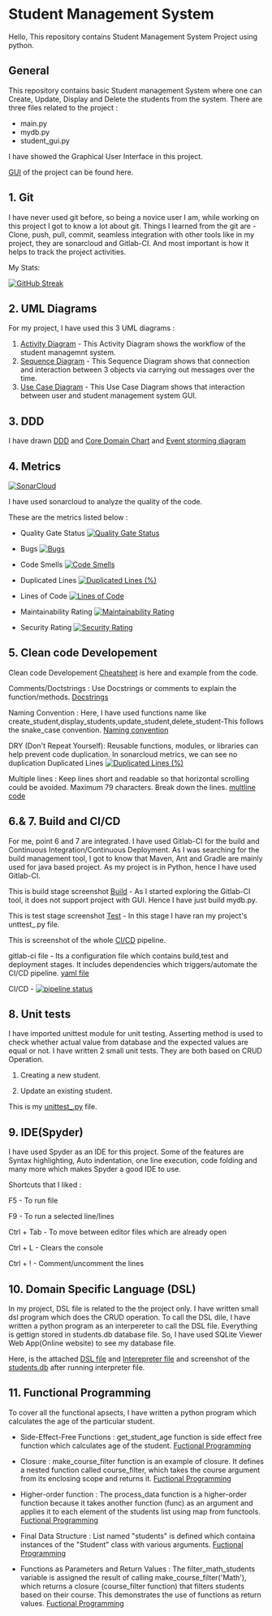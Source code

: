 # Student Management System

Hello,
This repository contains Student Management System Project using python.

## General
This repository contains basic Student management System where one can Create, Update, Display and Delete the students from the system.
There are three files related to the project : 
- main.py
- mydb.py
- student_gui.py

I have showed the Graphical User Interface in this project. 

[GUI](https://github.com/ShrutiPatil2223/Student-Management-System/blob/main/GUI_Screenshot%20.png) of the project can be found here.
 
  
## 1. Git
I have never used git before, so being a novice user I am, while working on this project I got to know a lot about git. 
Things I learned from the git are - Clone, push, pull, commit, seamless integration with other tools like in my project, they are sonarcloud and Gitlab-CI.
And most important is how it helps to track the project activities.

 My Stats:

 [![GitHub Streak](https://github-readme-streak-stats.herokuapp.com/?user=ShrutiPatil2223&theme=cobalt)](https://github.com/ShrutiPatil2223)  

## 2. UML Diagrams 
For my project, I have used this 3 UML diagrams :
1. [Activity Diagram](https://github.com/ShrutiPatil2223/Student-Management-System/blob/0aaf8a70706785e4c1420de90f5653a4911635c3/UML%20diagrams_updated/Activity%20Diagram_update.jpg) - This Activity Diagram shows the workflow of the student managemnt system.
2. [Sequence Diagram](https://github.com/ShrutiPatil2223/Student-Management-System/blob/1cc59052e29656270753d4ac11e6e960a4bb97d3/UML%20diagrams_updated/sequence%20diagram_update.jpg) - This Sequence Diagram shows that connection and interaction between 3 objects via carrying out messages over the time.
3. [Use Case Diagram](https://github.com/ShrutiPatil2223/Student-Management-System/blob/1cc59052e29656270753d4ac11e6e960a4bb97d3/UML%20diagrams_updated/use%20case_update.png) - This Use Case Diagram shows that interaction between user and student management system GUI.

## 3. DDD
I have drawn [DDD](https://github.com/ShrutiPatil2223/Student-Management-System/blob/main/UML%20diagrams_updated/DDD_update.jpg) and 
[Core Domain Chart](https://github.com/ShrutiPatil2223/Student-Management-System/blob/18ca2a030b9d673bbfe34d9b58020f48a31e1f5f/UML%20diagrams_updated/DDD_updated_1.png) and [Event storming diagram](https://github.com/ShrutiPatil2223/Student-Management-System/blob/e962eca03e5f4d68ecdd1109f52b08969007561a/UML%20diagrams_updated/event_storming.png)


## 4. Metrics
[![SonarCloud](https://sonarcloud.io/images/project_badges/sonarcloud-white.svg)](https://sonarcloud.io/summary/new_code?id=ShrutiPatil2223_Student-Management-System)

I have used sonarcloud to analyze the quality of the code. 

These are the metrics listed below : 

- Quality Gate Status [![Quality Gate Status](https://sonarcloud.io/api/project_badges/measure?project=ShrutiPatil2223_Student-Management-System&metric=alert_status)](https://sonarcloud.io/summary/new_code?id=ShrutiPatil2223_Student-Management-System)

- Bugs [![Bugs](https://sonarcloud.io/api/project_badges/measure?project=ShrutiPatil2223_Student-Management-System&metric=bugs)](https://sonarcloud.io/summary/new_code?id=ShrutiPatil2223_Student-Management-System)

- Code Smells [![Code Smells](https://sonarcloud.io/api/project_badges/measure?project=ShrutiPatil2223_Student-Management-System&metric=code_smells)](https://sonarcloud.io/summary/new_code?id=ShrutiPatil2223_Student-Management-System)

- Duplicated Lines [![Duplicated Lines (%)](https://sonarcloud.io/api/project_badges/measure?project=ShrutiPatil2223_Student-Management-System&metric=duplicated_lines_density)](https://sonarcloud.io/summary/new_code?id=ShrutiPatil2223_Student-Management-System)

- Lines of Code [![Lines of Code](https://sonarcloud.io/api/project_badges/measure?project=ShrutiPatil2223_Student-Management-System&metric=ncloc)](https://sonarcloud.io/summary/new_code?id=ShrutiPatil2223_Student-Management-System)

- Maintainability Rating [![Maintainability Rating](https://sonarcloud.io/api/project_badges/measure?project=ShrutiPatil2223_Student-Management-System&metric=sqale_rating)](https://sonarcloud.io/summary/new_code?id=ShrutiPatil2223_Student-Management-System)

- Security Rating [![Security Rating](https://sonarcloud.io/api/project_badges/measure?project=ShrutiPatil2223_Student-Management-System&metric=security_rating)](https://sonarcloud.io/summary/new_code?id=ShrutiPatil2223_Student-Management-System)

## 5. Clean code Developement

Clean code Developement [Cheatsheet](https://github.com/ShrutiPatil2223/Student-Management-System/blob/8308fe13863e139d7bd8a0baf6685dc310d40d07/cheatsheet.txt) is here and example from the code.

Comments/Doctstrings : 
Use Docstrings or comments to explain the function/methods.
[Docstrings](https://github.com/ShrutiPatil2223/Student-Management-System/blob/main/mydb.py#L41 )

Naming Convention : Here, I have used functions name like create_student,display_students,update_student,delete_student-This follows the snake_case convention.
[Naming convention](https://github.com/ShrutiPatil2223/Student-Management-System/blob/main/student_gui.py#L72)

DRY (Don't Repeat Yourself): Reusable functions, modules, or libraries can help prevent code duplication. In sonarcloud metrics, we can see no duplication
Duplicated Lines [![Duplicated Lines (%)](https://sonarcloud.io/api/project_badges/measure?project=ShrutiPatil2223_Student-Management-System&metric=duplicated_lines_density)](https://sonarcloud.io/summary/new_code?id=ShrutiPatil2223_Student-Management-System)

Multiple lines : Keep lines short and readable so that horizontal scrolling could be avoided. Maximum 79 characters. Break down the lines.
[multline code](https://github.com/ShrutiPatil2223/Student-Management-System/blob/main/student_gui.py#L39 )


## 6.& 7. Build and CI/CD
For me, point 6 and 7 are integrated. I have used Gitlab-CI for the build and Continuous Integration/Continuous Deployment. As I was searching for the build management tool, I got to know that Maven, Ant and Gradle are mainly used for java based project. As my project is in Python, hence I have used Gitlab-CI.

This is build stage screenshot [Build](https://github.com/ShrutiPatil2223/Student-Management-System/blob/81fce9d5673fa662e88b1bb6f299b6bbf75e1814/Gitlab-Build_Stage.png) - As I started exploring the Gitlab-CI tool, it does not support project with GUI. Hence I have just build mydb.py.

This is test stage screenshot [Test](https://github.com/ShrutiPatil2223/Student-Management-System/blob/main/Gitlab-Testing_stage.png) - In this stage I have ran my project's unttest_.py file.

This is screenshot of the whole [CI/CD](https://github.com/ShrutiPatil2223/Student-Management-System/blob/81fce9d5673fa662e88b1bb6f299b6bbf75e1814/Gitlab-CICD_pipeline.png) pipeline.


gitlab-ci file - Its a configuration file which contains build,test and deployment stages. It includes dependencies which triggers/automate the CI/CD pipeline. [yaml file](https://github.com/ShrutiPatil2223/Student-Management-System/blob/81fce9d5673fa662e88b1bb6f299b6bbf75e1814/gitlab-ci.yml)



CI/CD - [![pipeline status](https://gitlab.com/ShrutiPatil2223/Project-CICD/badges/main/pipeline.svg)](https://gitlab.com/ShrutiPatil2223/Project-CICD/-/commits/main)

## 8. Unit tests

I have imported unittest module for unit testing. Asserting method is used to check whether actual value from database and the expected values are equal or not.
I have written 2 small unit tests. They are both based on CRUD Operation. 

1. Creating a new student.

2. Update an existing student.

This is my [unittest_.py](https://github.com/ShrutiPatil2223/Student-Management-System/blob/d8dbb4f95e3443e5fc81d0a0dfa807f1a05219fd/unittest_.py) file.


## 9. IDE(Spyder)

I have used Spyder as an IDE for this project. Some of the features are Syntax highlighting, Auto indentation, one line execution, code folding and many more which makes Spyder a good IDE to use.

Shortcuts that I liked :

F5 - To run file

F9 - To run a selected line/lines

Ctrl + Tab - To move between editor files which are already open

Ctrl + L - Clears the console

Ctrl + ! - Comment/uncomment the lines


## 10. Domain Specific Language (DSL)

In my project, DSL file is related to the the project only.
I have written small dsl program which does the CRUD operation. To call the DSL dile, I have written a python program as an interpereter to call the DSL file. Everything is gettign stored in students.db database file. So, I have used SQLite Viewer Web App(Online website) to see my database file.

Here, is the attached [DSL file](https://github.com/ShrutiPatil2223/Student-Management-System/blob/84ab4e762cdc8137e1178a9c6e741711a08f25da/student.dsl) and [Interepreter file](https://github.com/ShrutiPatil2223/Student-Management-System/blob/84ab4e762cdc8137e1178a9c6e741711a08f25da/dsl_interpreter.py) and screenshot of the [students.db](https://github.com/ShrutiPatil2223/Student-Management-System/blob/84ab4e762cdc8137e1178a9c6e741711a08f25da/dsl_interpreter_db.png) after running interpreter file.

## 11. Functional Programming

To cover all the functional apsects, I have written a python program which calculates the age of the particular student.

- Side-Effect-Free Functions : get_student_age function is side effect free function which calculates age of the student.
[Fuctional Programming](https://github.com/ShrutiPatil2223/Student-Management-System/blob/main/functional_programming.py#L9 )

- Closure : make_course_filter function is an example of closure. It defines a nested function called course_filter, which takes the course argument from its enclosing scope and returns it. 
[Fuctional Programming](https://github.com/ShrutiPatil2223/Student-Management-System/blob/main/functional_programming.py#L13 )

- Higher-order function : The process_data function is a higher-order function because it takes another function (func) as an argument and applies it to each element of the students list using map from functools.
[Fuctional Programming](https://github.com/ShrutiPatil2223/Student-Management-System/blob/main/functional_programming.py#L5 )
  
- Final Data Structure : List named "students" is defined which containa instances of the "Student" class with various arguments.
[Fuctional Programming](https://github.com/ShrutiPatil2223/Student-Management-System/blob/main/functional_programming.py#L19 )
  
- Functions as Parameters and Return Values : The filter_math_students variable is assigned the result of calling make_course_filter('Math'), which returns a closure (course_filter function) that filters students based on their course. This demonstrates the use of functions as return values.
[Fuctional Programming](https://github.com/ShrutiPatil2223/Student-Management-System/blob/main/functional_programming.py#L26 )









